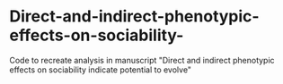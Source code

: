 # Direct-and-indirect-phenotypic-effects-on-sociability-
Code to recreate analysis in manuscript "Direct and indirect phenotypic effects on sociability indicate potential to evolve"

